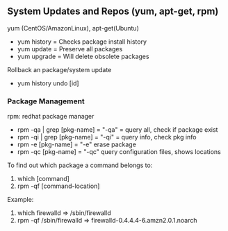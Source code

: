 
## System Updates and Repos (yum, apt-get, rpm)
yum (CentOS/AmazonLinux), apt-get(Ubuntu)
- yum history = Checks package install history
- yum update  = Preserve all packages
- yum upgrade = Will delete obsolete packages

Rollback an package/system update 
- yum history undo [id]

### Package Management
rpm: redhat package manager
- rpm -qa | grep [pkg-name] = "-qa" = query all, check if package exist
- rpm -qi | grep [pkg-name] = "-qi" = query info, check pkg info
- rpm -e [pkg-name] = "-e" erase package
- rpm -qc [pkg-name] = "-qc" query configuration files, shows locations

To find out which package a command belongs to:
1. which [command]
2. rpm -qf [command-location]

Example:
1. which firewalld => /sbin/firewalld
2. rpm -qf /sbin/firewalld => firewalld-0.4.4.4-6.amzn2.0.1.noarch


